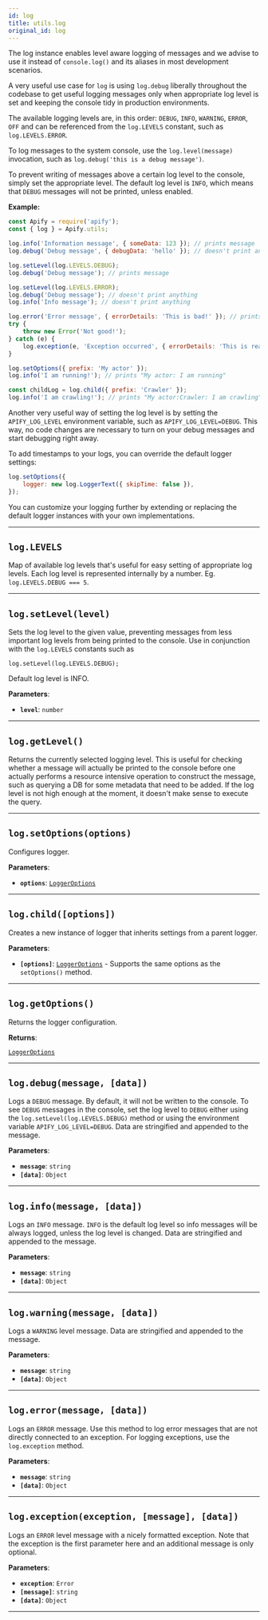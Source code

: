 ```yaml
---
id: log
title: utils.log
original_id: log
---
```


<a name="log"></a>

The log instance enables level aware logging of messages and we advise to use it instead of `console.log()` and its aliases in most development
scenarios.

A very useful use case for `log` is using `log.debug` liberally throughout the codebase to get useful logging messages only when appropriate log level
is set and keeping the console tidy in production environments.

The available logging levels are, in this order: `DEBUG`, `INFO`, `WARNING`, `ERROR`, `OFF` and can be referenced from the `log.LEVELS` constant, such
as `log.LEVELS.ERROR`.

To log messages to the system console, use the `log.level(message)` invocation, such as `log.debug('this is a debug message')`.

To prevent writing of messages above a certain log level to the console, simply set the appropriate level. The default log level is `INFO`, which
means that `DEBUG` messages will not be printed, unless enabled.

**Example:**

```js
const Apify = require('apify');
const { log } = Apify.utils;

log.info('Information message', { someData: 123 }); // prints message
log.debug('Debug message', { debugData: 'hello' }); // doesn't print anything

log.setLevel(log.LEVELS.DEBUG);
log.debug('Debug message'); // prints message

log.setLevel(log.LEVELS.ERROR);
log.debug('Debug message'); // doesn't print anything
log.info('Info message'); // doesn't print anything

log.error('Error message', { errorDetails: 'This is bad!' }); // prints message
try {
    throw new Error('Not good!');
} catch (e) {
    log.exception(e, 'Exception occurred', { errorDetails: 'This is really bad!' }); // prints message
}

log.setOptions({ prefix: 'My actor' });
log.info('I am running!'); // prints "My actor: I am running"

const childLog = log.child({ prefix: 'Crawler' });
log.info('I am crawling!'); // prints "My actor:Crawler: I am crawling"
```

Another very useful way of setting the log level is by setting the `APIFY_LOG_LEVEL` environment variable, such as `APIFY_LOG_LEVEL=DEBUG`. This way,
no code changes are necessary to turn on your debug messages and start debugging right away.

To add timestamps to your logs, you can override the default logger settings:

```js
log.setOptions({
    logger: new log.LoggerText({ skipTime: false }),
});
```

You can customize your logging further by extending or replacing the default logger instances with your own implementations.

---

<a name="levels"></a>

## `log.LEVELS`

Map of available log levels that's useful for easy setting of appropriate log levels. Each log level is represented internally by a number. Eg.
`log.LEVELS.DEBUG === 5`.

---

<a name="setlevel"></a>

## `log.setLevel(level)`

Sets the log level to the given value, preventing messages from less important log levels from being printed to the console. Use in conjunction with
the `log.LEVELS` constants such as

```
log.setLevel(log.LEVELS.DEBUG);
```

Default log level is INFO.

**Parameters**:

-   **`level`**: `number`

---

<a name="getlevel"></a>

## `log.getLevel()`

Returns the currently selected logging level. This is useful for checking whether a message will actually be printed to the console before one
actually performs a resource intensive operation to construct the message, such as querying a DB for some metadata that need to be added. If the log
level is not high enough at the moment, it doesn't make sense to execute the query.

---

<a name="setoptions"></a>

## `log.setOptions(options)`

Configures logger.

**Parameters**:

-   **`options`**: [`LoggerOptions`](../typedefs/logger-options)

---

<a name="child"></a>

## `log.child([options])`

Creates a new instance of logger that inherits settings from a parent logger.

**Parameters**:

-   **`[options]`**: [`LoggerOptions`](../typedefs/logger-options) - Supports the same options as the `setOptions()` method.

---

<a name="getoptions"></a>

## `log.getOptions()`

Returns the logger configuration.

**Returns**:

[`LoggerOptions`](../typedefs/logger-options)

---

<a name="debug"></a>

## `log.debug(message, [data])`

Logs a `DEBUG` message. By default, it will not be written to the console. To see `DEBUG` messages in the console, set the log level to `DEBUG` either
using the `log.setLevel(log.LEVELS.DEBUG)` method or using the environment variable `APIFY_LOG_LEVEL=DEBUG`. Data are stringified and appended to the
message.

**Parameters**:

-   **`message`**: `string`
-   **`[data]`**: `Object`

---

<a name="info"></a>

## `log.info(message, [data])`

Logs an `INFO` message. `INFO` is the default log level so info messages will be always logged, unless the log level is changed. Data are stringified
and appended to the message.

**Parameters**:

-   **`message`**: `string`
-   **`[data]`**: `Object`

---

<a name="warning"></a>

## `log.warning(message, [data])`

Logs a `WARNING` level message. Data are stringified and appended to the message.

**Parameters**:

-   **`message`**: `string`
-   **`[data]`**: `Object`

---

<a name="error"></a>

## `log.error(message, [data])`

Logs an `ERROR` message. Use this method to log error messages that are not directly connected to an exception. For logging exceptions, use the
`log.exception` method.

**Parameters**:

-   **`message`**: `string`
-   **`[data]`**: `Object`

---

<a name="exception"></a>

## `log.exception(exception, [message], [data])`

Logs an `ERROR` level message with a nicely formatted exception. Note that the exception is the first parameter here and an additional message is only
optional.

**Parameters**:

-   **`exception`**: `Error`
-   **`[message]`**: `string`
-   **`[data]`**: `Object`

---

